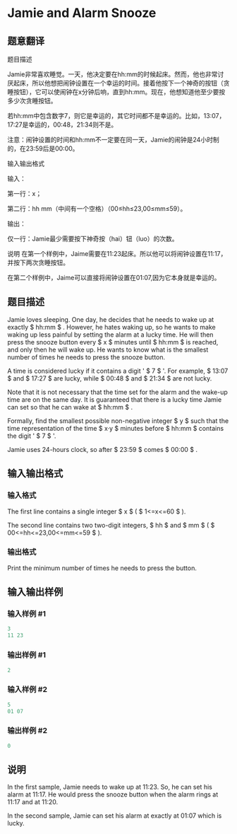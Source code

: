 # Jamie and Alarm Snooze

## 题意翻译

题目描述

Jamie非常喜欢睡觉。一天，他决定要在hh:mm的时候起床。然而，他也非常讨厌起床，所以他想把闹钟设置在一个幸运的时间。接着他按下一个神奇的按钮（贪睡按钮），它可以使闹钟在x分钟后响，直到hh:mm。现在，他想知道他至少要按多少次贪睡按钮。

若hh:mm中包含数字7，则它是幸运的，其它时间都不是幸运的。比如，13:07，17:27是幸运的，00:48，21:34则不是。

注意：闹钟设置的时间和hh:mm不一定要在同一天，Jamie的闹钟是24小时制的，在23:59后是00:00。

输入输出格式

输入：

第一行：x；

第二行：hh mm（中间有一个空格）（00≤hh≤23,00≤mm≤59）。

输出：

仅一行：Jamie最少需要按下神奇按（hai）钮（luo）的次数。

说明 在第一个样例中，Jaime需要在11:23起床。所以他可以将闹钟设置在11:17，并按下两次贪睡按钮。

在第二个样例中，Jaime可以直接将闹钟设置在01:07,因为它本身就是幸运的。

## 题目描述

Jamie loves sleeping. One day, he decides that he needs to wake up at exactly $ hh:mm $ . However, he hates waking up, so he wants to make waking up less painful by setting the alarm at a lucky time. He will then press the snooze button every $ x $ minutes until $ hh:mm $ is reached, and only then he will wake up. He wants to know what is the smallest number of times he needs to press the snooze button.

A time is considered lucky if it contains a digit ' $ 7 $ '. For example, $ 13:07 $ and $ 17:27 $ are lucky, while $ 00:48 $ and $ 21:34 $ are not lucky.

Note that it is not necessary that the time set for the alarm and the wake-up time are on the same day. It is guaranteed that there is a lucky time Jamie can set so that he can wake at $ hh:mm $ .

Formally, find the smallest possible non-negative integer $ y $ such that the time representation of the time $ x·y $ minutes before $ hh:mm $ contains the digit ' $ 7 $ '.

Jamie uses 24-hours clock, so after $ 23:59 $ comes $ 00:00 $ .

## 输入输出格式

### 输入格式

The first line contains a single integer $ x $ ( $ 1<=x<=60 $ ).

The second line contains two two-digit integers, $ hh $ and $ mm $ ( $ 00<=hh<=23,00<=mm<=59 $ ).

### 输出格式

Print the minimum number of times he needs to press the button.

## 输入输出样例

### 输入样例 #1

```cpp
3
11 23

```
### 输出样例 #1

```cpp
2

```
### 输入样例 #2

```cpp
5
01 07

```
### 输出样例 #2

```cpp
0

```
## 说明

In the first sample, Jamie needs to wake up at 11:23. So, he can set his alarm at 11:17. He would press the snooze button when the alarm rings at 11:17 and at 11:20.

In the second sample, Jamie can set his alarm at exactly at 01:07 which is lucky.

